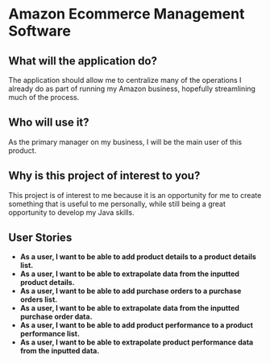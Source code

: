 # Amazon Ecommerce Management Software

## What will the application do?
The application should allow me to centralize many of the operations I already do as part of running my Amazon business, hopefully streamlining much of the process.
## Who will use it?
As the primary manager on my business, I will be the main user of this product. 
## Why is this project of interest to you?
This project is of interest to me because it is an opportunity for me to create something that is useful to me personally, while still being a great opportunity to develop my Java skills.
## User Stories
- **As a user, I want to be able to add product details to a product details list.**
- **As a user, I want to be able to extrapolate data from the inputted product details.**
- **As a user, I want to be able to add purchase orders to a purchase orders list.**
- **As a user, I want to be able to extrapolate data from the inputted purchase order data.**
- **As a user, I want to be able to add product performance to a product performance list.**
- **As a user, I want to be able to extrapolate product performance data from the inputted data.**